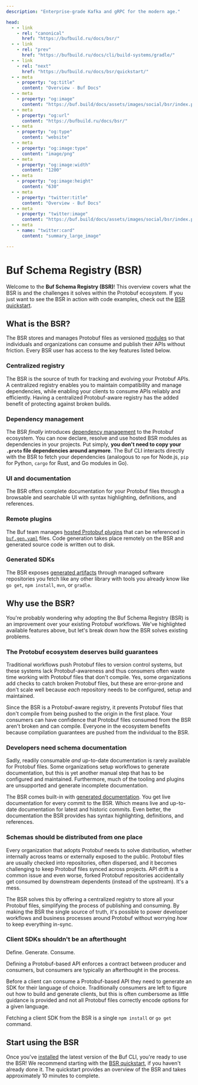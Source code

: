 ```yaml
---
description: "Enterprise-grade Kafka and gRPC for the modern age."

head:
  - - link
    - rel: "canonical"
      href: "https://bufbuild.ru/docs/bsr/"
  - - link
    - rel: "prev"
      href: "https://bufbuild.ru/docs/cli/build-systems/gradle/"
  - - link
    - rel: "next"
      href: "https://bufbuild.ru/docs/bsr/quickstart/"
  - - meta
    - property: "og:title"
      content: "Overview - Buf Docs"
  - - meta
    - property: "og:image"
      content: "https://buf.build/docs/assets/images/social/bsr/index.png"
  - - meta
    - property: "og:url"
      content: "https://bufbuild.ru/docs/bsr/"
  - - meta
    - property: "og:type"
      content: "website"
  - - meta
    - property: "og:image:type"
      content: "image/png"
  - - meta
    - property: "og:image:width"
      content: "1200"
  - - meta
    - property: "og:image:height"
      content: "630"
  - - meta
    - property: "twitter:title"
      content: "Overview - Buf Docs"
  - - meta
    - property: "twitter:image"
      content: "https://buf.build/docs/assets/images/social/bsr/index.png"
  - - meta
    - name: "twitter:card"
      content: "summary_large_image"

---
```


# Buf Schema Registry (BSR)

Welcome to the **Buf Schema Registry (BSR)**! This overview covers what the BSR is and the challenges it solves within the Protobuf ecosystem. If you just want to see the BSR in action with code examples, check out the [BSR quickstart](quickstart/).

## What is the BSR?

The BSR stores and manages Protobuf files as versioned [modules](../cli/modules-workspaces/) so that individuals and organizations can consume and publish their APIs without friction. Every BSR user has access to the key features listed below.

### Centralized registry

The BSR is the source of truth for tracking and evolving your Protobuf APIs. A centralized registry enables you to maintain compatibility and manage dependencies, while enabling your clients to consume APIs reliably and efficiently. Having a centralized Protobuf-aware registry has the added benefit of protecting against broken builds.

### Dependency management

The BSR _finally_ introduces [dependency management](module/dependency-management/) to the Protobuf ecosystem. You can now declare, resolve and use hosted BSR modules as dependencies in your projects. Put simply, **you don't need to copy your `.proto` file dependencies around anymore**. The Buf CLI interacts directly with the BSR to fetch your dependencies (analogous to `npm` for Node.js, `pip` for Python, `cargo` for Rust, and Go modules in Go).

### UI and documentation

The BSR offers complete documentation for your Protobuf files through a browsable and searchable UI with syntax highlighting, definitions, and references.

### Remote plugins

The Buf team manages [hosted Protobuf plugins](remote-plugins/overview/) that can be referenced in [`buf.gen.yaml`](../configuration/v2/buf-gen-yaml/#plugins) files. Code generation takes place remotely on the BSR and generated source code is written out to disk.

### Generated SDKs

The BSR exposes [generated artifacts](generated-sdks/overview/) through managed software repositories you fetch like any other library with tools you already know like `go get`, `npm install`, `mvn`, or `gradle`.

## Why use the BSR?

You're probably wondering why adopting the Buf Schema Registry (BSR) is an improvement over your existing Protobuf workflows. We've highlighted available features above, but let's break down how the BSR solves existing problems.

### The Protobuf ecosystem deserves build guarantees

Traditional workflows push Protobuf files to version control systems, but these systems lack Protobuf-awareness and thus consumers often waste time working with Protobuf files that don't compile. Yes, some organizations add checks to catch broken Protobuf files, but these are error-prone and don't scale well because _each_ repository needs to be configured, setup and maintained.

Since the BSR is a Protobuf-aware registry, it prevents Protobuf files that don't compile from being pushed to the origin in the first place. Your consumers can have confidence that Protobuf files consumed from the BSR aren't broken and can compile. Everyone in the ecosystem benefits because compilation guarantees are pushed from the individual to the BSR.

### Developers need schema documentation

Sadly, readily consumable _and_ up-to-date documentation is rarely available for Protobuf files. Some organizations setup workflows to generate documentation, but this is yet another manual step that has to be configured and maintained. Furthermore, much of the tooling and plugins are unsupported and generate incomplete documentation.

The BSR comes built-in with [generated documentation](documentation/overview/). You get live documentation for every commit to the BSR. Which means live and up-to-date documentation for latest and historic commits. Even better, the documentation the BSR provides has syntax highlighting, definitions, and references.

### Schemas should be distributed from one place

Every organization that adopts Protobuf needs to solve distribution, whether internally across teams or externally exposed to the public. Protobuf files are usually checked into repositories, often dispersed, and it becomes challenging to keep Protobuf files synced across projects. API drift is a common issue and even worse, forked Protobuf repositories accidentally get consumed by downstream dependents (instead of the upstream). It's a mess.

The BSR solves this by offering a centralized registry to store all your Protobuf files, simplifying the process of publishing and consuming. By making the BSR the single source of truth, it's possible to power developer workflows and business processes around Protobuf without worrying _how_ to keep everything in-sync.

### Client SDKs shouldn't be an afterthought

Define. Generate. Consume.

Defining a Protobuf-based API enforces a contract between producer and consumers, but consumers are typically an afterthought in the process.

Before a client can consume a Protobuf-based API they need to generate an SDK for their language of choice. Traditionally consumers are left to figure out how to build and generate clients, but this is often cumbersome as little guidance is provided and not all Protobuf files correctly encode options for a given language.

Fetching a client SDK from the BSR is a single `npm install` or `go get` command.

## Start using the BSR

Once you've [installed](../cli/installation/) the latest version of the Buf CLI, you're ready to use the BSR! We recommend starting with the [BSR quickstart](quickstart/), if you haven't already done it. The quickstart provides an overview of the BSR and takes approximately 10 minutes to complete.
